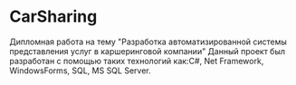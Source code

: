 # CarSharing
Дипломная работа на тему "Разработка автоматизированной системы представления услуг в каршеринговой компании"
Данный проект был разработан с помощью таких технологий как:С#, Net Framework, WindowsForms, SQL, MS SQL Server. 
